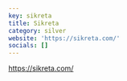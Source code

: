 ```yaml
---
key: sikreta
title: Sikreta
category: silver
website: 'https://sikreta.com/'
socials: []
---
```


https://sikreta.com/
